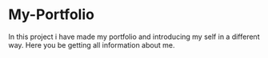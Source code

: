 # My-Portfolio
In this project i have made my portfolio and introducing my self in a different way. Here you be getting all information about me.
